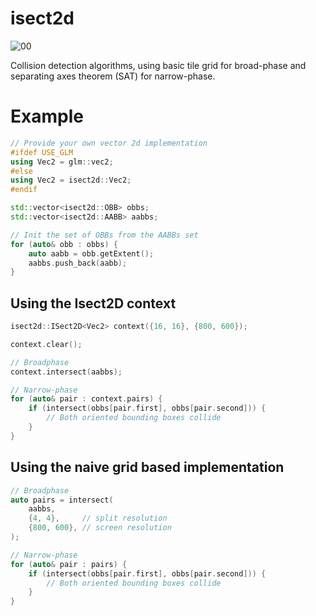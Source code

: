 # isect2d

![00](img/capture.png)

Collision detection algorithms, using basic tile grid for broad-phase and separating axes theorem
(SAT) for narrow-phase.

Example
=======

```cpp
// Provide your own vector 2d implementation
#ifdef USE_GLM
using Vec2 = glm::vec2;
#else
using Vec2 = isect2d::Vec2;
#endif

std::vector<isect2d::OBB> obbs;
std::vector<isect2d::AABB> aabbs;

// Init the set of OBBs from the AABBs set
for (auto& obb : obbs) {
    auto aabb = obb.getExtent();
    aabbs.push_back(aabb);
}
```

Using the Isect2D context
-------------------------

```cpp
isect2d::ISect2D<Vec2> context({16, 16}, {800, 600});

context.clear();

// Broadphase
context.intersect(aabbs);

// Narrow-phase
for (auto& pair : context.pairs) {
    if (intersect(obbs[pair.first], obbs[pair.second])) {
        // Both oriented bounding boxes collide
    }
}
```

Using the naive grid based implementation
-----------------------------------------

```cpp
// Broadphase
auto pairs = intersect(
    aabbs, 
    {4, 4},     // split resolution  
    {800, 600}, // screen resolution
);

// Narrow-phase
for (auto& pair : pairs) {
    if (intersect(obbs[pair.first], obbs[pair.second])) {
        // Both oriented bounding boxes collide
    }
}
```
